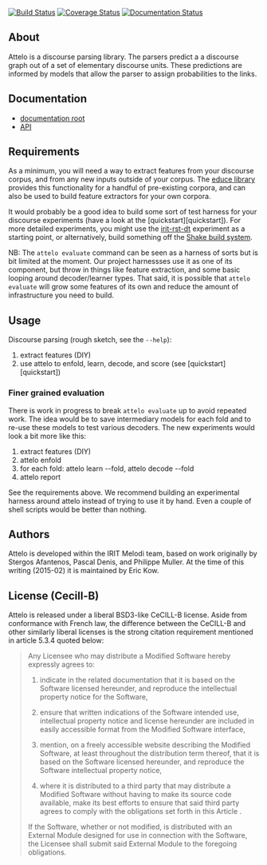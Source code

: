 [![Build Status](https://secure.travis-ci.org/irit-melodi/attelo.png)](http://travis-ci.org/kowey/attelo)
[![Coverage Status](https://coveralls.io/repos/irit-melodi/attelo/badge.svg?branch=master)](https://coveralls.io/r/kowey/attelo?branch=master)
[![Documentation Status](https://readthedocs.org/projects/irit-melodi/badge/?version=latest)](https://readthedocs.org/projects/attelo/?badge=latest)

## About

Attelo is a discourse parsing library. The parsers predict a a discourse
graph out of a set of elementary discourse units. These predictions are
informed by models that allow the parser to assign probabilities to the
links.

## Documentation

* [documentation root][docroot]
* [API][apidoc]

## Requirements

As a minimum, you will need a way to extract features from your
discourse corpus, and from any new inputs outside of your corpus. The
[educe library][educe] provides this functionality for a handful of
pre-existing corpora, and can also be used to build feature extractors
for your own corpora.

It would probably be a good idea to build some sort of test harness for
your discourse experiments (have a look at the
[quickstart][quickstart]).  For more detailed experiments,
you might use the [irit-rst-dt][irit-rst-dt] experiment as a starting
point, or alternatively, build something off the
[Shake build system][shake].

NB: The `attelo evaluate` command can be seen as a harness of
sorts but is bit limited at the moment. Our project harnessses use it
as one of its component, but throw in things like feature extraction,
and some basic looping around decoder/learner types. That said, it is
possible that `attelo evaluate` will grow some features of its own
and reduce the amount of infrastructure you need to build.

## Usage

Discourse parsing (rough sketch, see the `--help`):

1. extract features (DIY)
2. use attelo to enfold, learn, decode, and score
   (see [quickstart][quickstart])

### Finer grained evaluation

There is work in progress to break `attelo evaluate` up to avoid
repeated work. The idea would be to save intermediary models for
each fold and to re-use these models to test various decoders. The
new experiments would look a bit more like this:

1. extract features (DIY)
2. attelo enfold
3. for each fold: attelo learn --fold, attelo decode --fold
4. attelo report

See the requirements above. We recommend building an experimental
harness around attelo instead of trying to use it by hand. Even
a couple of shell scripts would be better than nothing.

## Authors

Attelo is developed within the IRIT Melodi team, based on work
originally by Stergos Afantenos, Pascal Denis, and Philippe Muller.
At the time of this writing (2015-02) it is maintained by Eric Kow.

## License (Cecill-B)

Attelo is released under a liberal BSD3-like CeCILL-B license.
Aside from conformance with French law, the difference between the
CeCILL-B and other similarly liberal licenses is the strong citation
requirement mentioned in article 5.3.4 quoted below:

> Any Licensee who may distribute a Modified Software hereby expressly
> agrees to:
> 
>    1. indicate in the related documentation that it is based on the
>       Software licensed hereunder, and reproduce the intellectual
>       property notice for the Software,
> 
>    2. ensure that written indications of the Software intended use,
>       intellectual property notice and license hereunder are included in
>       easily accessible format from the Modified Software interface,
> 
>    3. mention, on a freely accessible website describing the Modified
>       Software, at least throughout the distribution term thereof, that
>       it is based on the Software licensed hereunder, and reproduce the
>       Software intellectual property notice,
> 
>    4. where it is distributed to a third party that may distribute a
>       Modified Software without having to make its source code
>       available, make its best efforts to ensure that said third party
>       agrees to comply with the obligations set forth in this Article .
> 
> If the Software, whether or not modified, is distributed with an
> External Module designed for use in connection with the Software, the
> Licensee shall submit said External Module to the foregoing obligations.

[docroot]: http://attelo.readthedocs.org/
[apidoc]: http://attelo.readthedocs.org/en/latest/api-doc/attelo/
[educe]: http://github.com/kowey/educe
[irit-rst-dt]: http://github.com/kowey/irit-rst-dt
[quikstart]: http://attelo.readthedocs.org/en/latest/quickstart/
[shake]: http://community.haskell.org/~ndm/shake/
